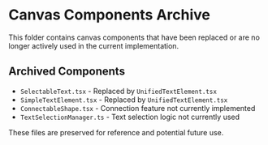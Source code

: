 # Canvas Components Archive

This folder contains canvas components that have been replaced or are no longer actively used in the current implementation.

## Archived Components

- `SelectableText.tsx` - Replaced by `UnifiedTextElement.tsx`
- `SimpleTextElement.tsx` - Replaced by `UnifiedTextElement.tsx`
- `ConnectableShape.tsx` - Connection feature not currently implemented
- `TextSelectionManager.ts` - Text selection logic not currently used

These files are preserved for reference and potential future use.